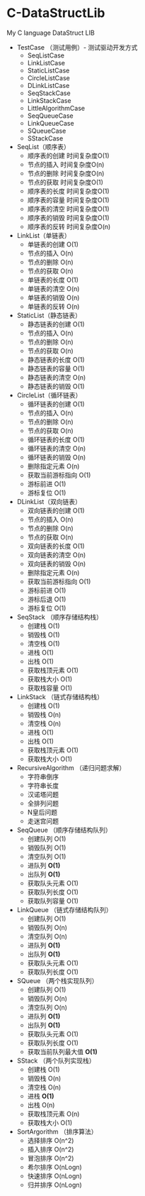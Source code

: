 # C-DataStructLib
My C language DataStruct LIB

- TestCase （测试用例）- 测试驱动开发方式
  - SeqListCase
  - LinkListCase
  - StaticListCase
  - CircleListCase
  - DLinkListCase
  - SeqStackCase
  - LinkStackCase
  - LittleAlgorithmCase
  - SeqQueueCase
  - LinkQueueCase
  - SQueueCase
  - SStackCase
- SeqList（顺序表）
  - 顺序表的创建 时间复杂度O(1)
  - 节点的插入   时间复杂度O(n)
  - 节点的删除   时间复杂度O(n)
  - 节点的获取   时间复杂度O(1)
  - 顺序表的长度 时间复杂度O(1)
  - 顺序表的容量 时间复杂度O(1)
  - 顺序表的清空 时间复杂度O(1)
  - 顺序表的销毁 时间复杂度O(1)
  - 顺序表的反转 时间复杂度O(n)
- LinkList（单链表）
  - 单链表的创建 O(1)
  - 节点的插入 O(n)
  - 节点的删除 O(n)
  - 节点的获取 O(n)
  - 单链表的长度 O(1)
  - 单链表的清空 O(n)
  - 单链表的销毁 O(n)
  - 单链表的反转 O(n)
- StaticList（静态链表）
  - 静态链表的创建 O(1)
  - 节点的插入 O(n)
  - 节点的删除 O(n)
  - 节点的获取 O(n)
  - 静态链表的长度 O(1)
  - 静态链表的容量 O(1)
  - 静态链表的清空 O(n)
  - 静态链表的销毁 O(1)
- CircleList（循环链表）
  - 循环链表的创建 O(1)
  - 节点的插入 O(n)
  - 节点的删除 O(n)
  - 节点的获取 O(n)
  - 循环链表的长度 O(1)
  - 循环链表的清空 O(n)
  - 循环链表的销毁 O(n)
  - 删除指定元素 O(n)
  - 获取当前游标指向 O(1)
  - 游标前进 O(1)
  - 游标复位 O(1)
- DLinkList（双向链表）
  - 双向链表的创建 O(1)
  - 节点的插入 O(n)
  - 节点的删除 O(n)
  - 节点的获取 O(n)
  - 双向链表的长度 O(1)
  - 双向链表的清空 O(n)
  - 双向链表的销毁 O(n)
  - 删除指定元素 O(n)
  - 获取当前游标指向 O(1)
  - 游标前进 O(1)
  - 游标后退 O(1)
  - 游标复位 O(1)
- SeqStack （顺序存储结构栈）
  - 创建栈 O(1)
  - 销毁栈 O(1)
  - 清空栈 O(1)
  - 进栈 O(1)
  - 出栈 O(1)
  - 获取栈顶元素 O(1)
  - 获取栈大小 O(1)
  - 获取栈容量 O(1)
- LinkStack （链式存储结构栈）
  - 创建栈 O(1)
  - 销毁栈 O(n)
  - 清空栈 O(n)
  - 进栈 O(1)
  - 出栈 O(1)
  - 获取栈顶元素 O(1)
  - 获取栈大小 O(1)
- RecursiveAlgorithm （递归问题求解）
  - 字符串倒序
  - 字符串长度
  - 汉诺塔问题
  - 全排列问题
  - N皇后问题
  - 走迷宫问题
- SeqQueue （顺序存储结构队列）
  - 创建队列 O(1)
  - 销毁队列 O(1)
  - 清空队列 O(1)
  - 进队列 **O(1)**
  - 出队列 **O(1)**
  - 获取队头元素 O(1)
  - 获取队列长度 O(1)
  - 获取队列容量 O(1)
- LinkQueue （链式存储结构队列）
  - 创建队列 O(1)
  - 销毁队列 O(n)
  - 清空队列 O(n)
  - 进队列 **O(1)**
  - 出队列 **O(1)**
  - 获取队头元素 O(1)
  - 获取队列长度 O(1)
- SQueue （两个栈实现队列）
  - 创建队列 O(1)
  - 销毁队列 O(n)
  - 清空队列 O(n)
  - 进队列 **O(1)**
  - 出队列 **O(1)**
  - 获取队头元素 O(1)
  - 获取队列长度 O(1)
  - 获取当前队列最大值 **O(1)**
- SStack （两个队列实现栈）
  - 创建栈 O(1)
  - 销毁栈 O(n)
  - 清空栈 O(n)
  - 进栈 **O(1)**
  - 出栈 O(n)
  - 获取栈顶元素 O(n)
  - 获取栈大小 O(1)
- SortArgorithm （排序算法）
  - 选择排序 O(n^2)
  - 插入排序 O(n^2)
  - 冒泡排序 O(n^2)
  - 希尔排序 O(nLogn)
  - 快速排序 O(nLogn)
  - 归并排序 O(nLogn)


